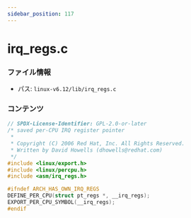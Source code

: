 ```yaml
---
sidebar_position: 117
---
```

# irq_regs.c

### ファイル情報

- パス: `linux-v6.12/lib/irq_regs.c`

### コンテンツ

```c
// SPDX-License-Identifier: GPL-2.0-or-later
/* saved per-CPU IRQ register pointer
 *
 * Copyright (C) 2006 Red Hat, Inc. All Rights Reserved.
 * Written by David Howells (dhowells@redhat.com)
 */
#include <linux/export.h>
#include <linux/percpu.h>
#include <asm/irq_regs.h>

#ifndef ARCH_HAS_OWN_IRQ_REGS
DEFINE_PER_CPU(struct pt_regs *, __irq_regs);
EXPORT_PER_CPU_SYMBOL(__irq_regs);
#endif

```
